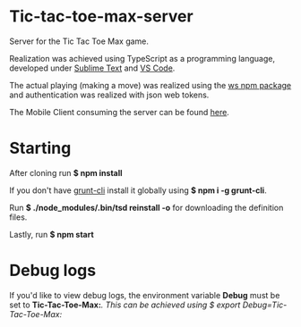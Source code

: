 # Tic-tac-toe-max-server
Server for the Tic Tac Toe Max game.

Realization was achieved using TypeScript as a programming language, developed under [Sublime Text](https://www.sublimetext.com) and [VS Code](https://code.visualstudio.com).

The actual playing (making a move) was realized using the [ws npm package](https://www.npmjs.com/package/ws) and authentication was realized with json web tokens.

The Mobile Client consuming the server can be found [here](https://github.com/Mitko-Kerezov/Tic-Tac-Toe-Max-MobileClient).

# Starting
After cloning run **$ npm install**

If you don't have [grunt-cli](https://www.npmjs.com/package/grunt-cli) install it globally using **$ npm i -g grunt-cli**.

Run **$ ./node_modules/.bin/tsd reinstall -o** for downloading the definition files.

Lastly, run **$ npm start**

# Debug logs
If you'd like to view debug logs, the environment variable **Debug** must be set to **Tic-Tac-Toe-Max:***.
This can be achieved using $ export Debug=Tic-Tac-Toe-Max:*
